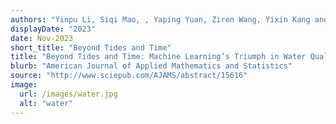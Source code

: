 ```yaml
---
authors: "Yinpu Li, Siqi Mao, , Yaping Yuan, Ziren Wang, Yixin Kang and Yuanxin Yao"
displayDate: "2023"
date: Nov-2023
short_title: "Beyond Tides and Time"
title: "Beyond Tides and Time: Machine Learning’s Triumph in Water Quality Forecasting"
blurb: "American Journal of Applied Mathematics and Statistics"
source: "http://www.sciepub.com/AJAMS/abstract/15616"
image:
  url: /images/water.jpg
  alt: "water"
---
```

